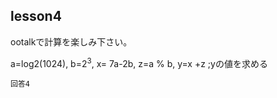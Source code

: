 lesson4
------------------

ootalkで計算を楽しみ下さい。

a=log2(1024), b=2<sup>3</sup>, x= 7a-2b, z=a % b, y=x +z ;yの値を求める

```
回答4
```
